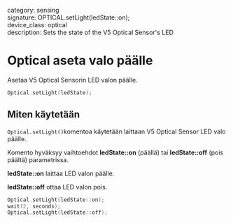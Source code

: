 category: sensing  
signature: OPTICAL.setLight(ledState::on);  
device_class: optical  
description: Sets the state of the V5 Optical Sensor's LED    

# Optical aseta valo päälle

Asetaa V5 Optical Sensorin LED valon päälle.

```cpp
Optical.setLight(ledState);
```

## Miten käytetään

`Optical.setLight()`komentoa käytetään laittaan V5 Optical Sensor LED valo päälle.

Komento hyväksyy vaihtoehdot **ledState::on** (päällä) tai **ledState::off** (pois päältä) parametrissa.

**ledState::on** laittaa LED valon päälle.

**ledState::off** ottaa  LED valon pois.

```cpp
Optical.setLight(ledState::on);
wait(2, seconds);
Optical.setLight(ledState::off);
```

<advanced>
</advanced>







